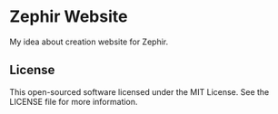 Zephir Website
========
My idea about creation website for Zephir.

License
-------
This open-sourced software licensed under the MIT License. See the LICENSE file for more information.